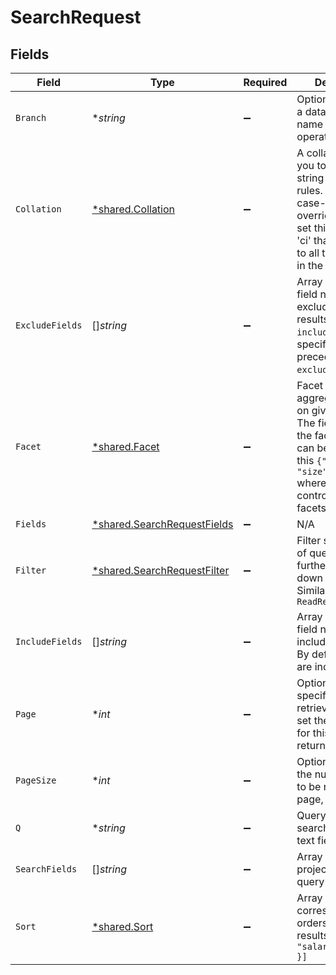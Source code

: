 # SearchRequest


## Fields

| Field                                                                                                                                                                                              | Type                                                                                                                                                                                               | Required                                                                                                                                                                                           | Description                                                                                                                                                                                        |
| -------------------------------------------------------------------------------------------------------------------------------------------------------------------------------------------------- | -------------------------------------------------------------------------------------------------------------------------------------------------------------------------------------------------- | -------------------------------------------------------------------------------------------------------------------------------------------------------------------------------------------------- | -------------------------------------------------------------------------------------------------------------------------------------------------------------------------------------------------- |
| `Branch`                                                                                                                                                                                           | **string*                                                                                                                                                                                          | :heavy_minus_sign:                                                                                                                                                                                 | Optionally specify a database branch name to perform operation on                                                                                                                                  |
| `Collation`                                                                                                                                                                                        | [*shared.Collation](../../../pkg/models/shared/collation.md)                                                                                                                                       | :heavy_minus_sign:                                                                                                                                                                                 | A collation allows you to specify string comparison rules. Default is case-sensitive, to override it you can set this option to 'ci' that will apply to all the text fields in the filters.        |
| `ExcludeFields`                                                                                                                                                                                    | []*string*                                                                                                                                                                                         | :heavy_minus_sign:                                                                                                                                                                                 | Array of document field names to exclude from results. `include_fields`, if specified, takes precedence over `exclude_fields`.                                                                     |
| `Facet`                                                                                                                                                                                            | [*shared.Facet](../../../pkg/models/shared/facet.md)                                                                                                                                               | :heavy_minus_sign:                                                                                                                                                                                 | Facet query to aggregate results on given fields. The field name for the facet search can be passed like this `{"brand": { "size": 10 }}` where the size controls the total facets for this field. |
| `Fields`                                                                                                                                                                                           | [*shared.SearchRequestFields](../../../pkg/models/shared/searchrequestfields.md)                                                                                                                   | :heavy_minus_sign:                                                                                                                                                                                 | N/A                                                                                                                                                                                                |
| `Filter`                                                                                                                                                                                           | [*shared.SearchRequestFilter](../../../pkg/models/shared/searchrequestfilter.md)                                                                                                                   | :heavy_minus_sign:                                                                                                                                                                                 | Filter stacks on top of query results to further narrow down the results. Similar to `ReadRequest.filter`                                                                                          |
| `IncludeFields`                                                                                                                                                                                    | []*string*                                                                                                                                                                                         | :heavy_minus_sign:                                                                                                                                                                                 | Array of document field names to include in results. By default, all fields are included.                                                                                                          |
| `Page`                                                                                                                                                                                             | **int*                                                                                                                                                                                             | :heavy_minus_sign:                                                                                                                                                                                 | Optionally can specify the page to retrieve. If page is set then only hits for this page is returned                                                                                               |
| `PageSize`                                                                                                                                                                                         | **int*                                                                                                                                                                                             | :heavy_minus_sign:                                                                                                                                                                                 | Optionally can set the number of hits to be returned per page, default is 20.                                                                                                                      |
| `Q`                                                                                                                                                                                                | **string*                                                                                                                                                                                          | :heavy_minus_sign:                                                                                                                                                                                 | Query string for searching across text fields                                                                                                                                                      |
| `SearchFields`                                                                                                                                                                                     | []*string*                                                                                                                                                                                         | :heavy_minus_sign:                                                                                                                                                                                 | Array of fields to project search query against                                                                                                                                                    |
| `Sort`                                                                                                                                                                                             | [*shared.Sort](../../../pkg/models/shared/sort.md)                                                                                                                                                 | :heavy_minus_sign:                                                                                                                                                                                 | Array of fields and corresponding sort orders to order the results `[{ "salary": "$desc" }]`                                                                                                       |